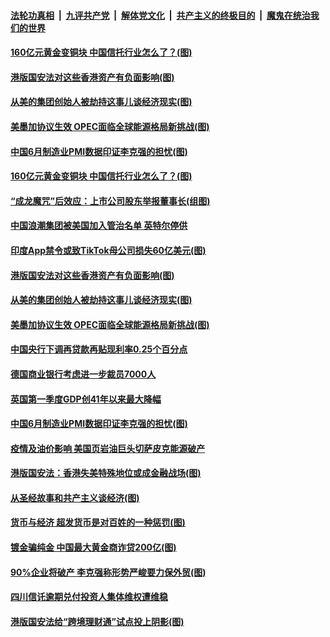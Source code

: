 ####  [法轮功真相](../../../../basic/blob/master/README.md?t=07021931) &nbsp;|&nbsp; [九评共产党](../../../../9ping.md/blob/master/README.md?t=07021931) &nbsp;|&nbsp; [解体党文化](../../../../jtdwh.md/blob/master/README.md?t=07021931)  &nbsp;|&nbsp; [共产主义的终极目的](../../../../gczydzjmd.md/blob/master/README.md?t=07021931) &nbsp;|&nbsp; [魔鬼在统治我们的世界](../../../../mgztzwmdsj.md/blob/master/README.md?t=07021931) 

#### [160亿元黄金变铜块 中国信托行业怎么了？(图)](../pages/p5/938358.md?t=07021931) 

#### [港版国安法对这些香港资产有负面影响(图)](../pages/p5/938357.md?t=07021931) 

#### [从美的集团创始人被劫持这事儿谈经济现实(图)](../pages/p5/938344.md?t=07021931) 

#### [美墨加协议生效 OPEC面临全球能源格局新挑战(图)](../pages/p5/938340.md?t=07021931) 


#### [中国6月制造业PMI数据印证李克强的担忧(图)](../pages/p5/938245.md?t=07021931) 

#### [160亿元黄金变铜块 中国信托行业怎么了？(图)](../pages/p5/938358.md?t=07021931) 

#### [“成龙魔咒”后效应：上市公司股东举报董事长(组图)](../pages/p5/938368.md?t=07021931) 

#### [中国浪潮集团被美国加入管治名单 英特尔停供](../pages/p5/938365.md?t=07021931) 

#### [印度App禁令或致TikTok母公司损失60亿美元(图)](../pages/p5/938364.md?t=07021931) 

#### [港版国安法对这些香港资产有负面影响(图)](../pages/p5/938357.md?t=07021931) 

#### [从美的集团创始人被劫持这事儿谈经济现实(图)](../pages/p5/938344.md?t=07021931) 

#### [美墨加协议生效 OPEC面临全球能源格局新挑战(图)](../pages/p5/938340.md?t=07021931) 


#### [中国央行下调再贷款再贴现利率0.25个百分点](../pages/p5/938264.md?t=07021931) 

#### [德国商业银行考虑进一步裁员7000人](../pages/p5/938262.md?t=07021931) 

#### [英国第一季度GDP创41年以来最大降幅](../pages/p5/938261.md?t=07021931) 

#### [中国6月制造业PMI数据印证李克强的担忧(图)](../pages/p5/938245.md?t=07021931) 

#### [疫情及油价影响 美国页岩油巨头切萨皮克能源破产](../pages/p5/938232.md?t=07021931) 

#### [港版国安法：香港失美特殊地位或成金融战场(图)](../pages/p5/938230.md?t=07021931) 

#### [从圣经故事和共产主义谈经济(图)](../pages/p5/938133.md?t=07021931) 

#### [货币与经济 超发货币是对百姓的一种惩罚(图)](../pages/p5/938130.md?t=07021931) 

#### [镀金骗纯金 中国最大黄金商诈贷200亿(图)](../pages/p5/938160.md?t=07021931) 

#### [90%企业将破产 李克强称形势严峻要力保外贸(图)](../pages/p5/938142.md?t=07021931) 

#### [四川信讬逾期兑付投资人集体维权遭维稳](../pages/p5/938159.md?t=07021931) 

#### [港版国安法给“跨境理财通”试点投上阴影(图)](../pages/p5/938156.md?t=07021931) 


